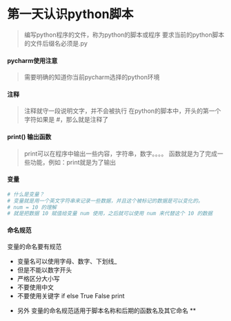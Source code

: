 # 第一天认识python脚本

> 编写python程序的文件，称为python的脚本或程序
> 要求当前的python脚本的文件后缀名必须是.py

#### pycharm使用注意
> 需要明确的知道你当前pycharm选择的python环境

#### 注释
> 注释就守一段说明文字，并不会被执行
> 在python的脚本中，开头的第一个字符如果是 #，那么就是注释了

#### print() 输出函数
> print可以在程序中输出一些内容，字符串，数字。。。。
> 函数就是为了完成一些功能，例如：print就是为了输出

#### 变量
```python
# 什么是变量？
# 变量就是用一个英文字符串来记录一些数据，并且这个被标记的数据是可以变化的。
# num = 10 的理解
# 就是把数据 10 赋值给变量 num 使用，之后就可以使用 num 来代替这个 10 的数据
```

#### 命名规范
变量的命名要有规范
+ 变量名可以使用字母、数字、下划线_
+ 但是不能以数字开头
+ 严格区分大小写
+ 不要使用中文
+ 不要使用关键字 if else True False print
* 另外  变量的命名规范适用于脚本名称和后期的函数名及其它命名 **